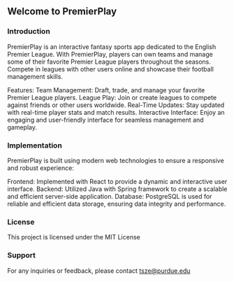 ## Welcome to PremierPlay

### Introduction ###

PremierPlay is an interactive fantasy sports app dedicated to the English Premier League. With PremierPlay, players can own teams and manage some of their favorite Premier League players throughout the seasons. Compete in leagues with other users online and showcase their football management skills.

Features:
Team Management: Draft, trade, and manage your favorite Premier League players.
League Play: Join or create leagues to compete against friends or other users worldwide.
Real-Time Updates: Stay updated with real-time player stats and match results.
Interactive Interface: Enjoy an engaging and user-friendly interface for seamless management and gameplay.

### Implementation ###

PremierPlay is built using modern web technologies to ensure a responsive and robust experience:

Frontend: Implemented with React to provide a dynamic and interactive user interface.
Backend: Utilized Java with Spring framework to create a scalable and efficient server-side application.
Database: PostgreSQL is used for reliable and efficient data storage, ensuring data integrity and performance.


### License ###

This project is licensed under the MIT License

### Support ###

For any inquiries or feedback, please contact tsze@purdue.edu
